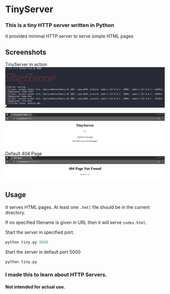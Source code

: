 # TinyServer
### This is a tiny HTTP server written in Python

It provides minimal HTTP server to serve simple HTML pages

## Screenshots
TinyServer in action
![alt text](img/tiny_term.png)

![alt text](img/tinyindex.png)

Default 404 Page
![alt text](img/tiny_404.png)

## Usage
It serves HTML pages.
At least one `.hmtl` file should be in the current directory.

If no specified filename is given in URL then it will serve `index.html`.

Start the server in specified port.
```python
python tiny.py 8888
```
Start the server in default port 5000
```python
python tiny.py
```

### I made this to learn about HTTP Servers.
#### Not intended for actual use.
